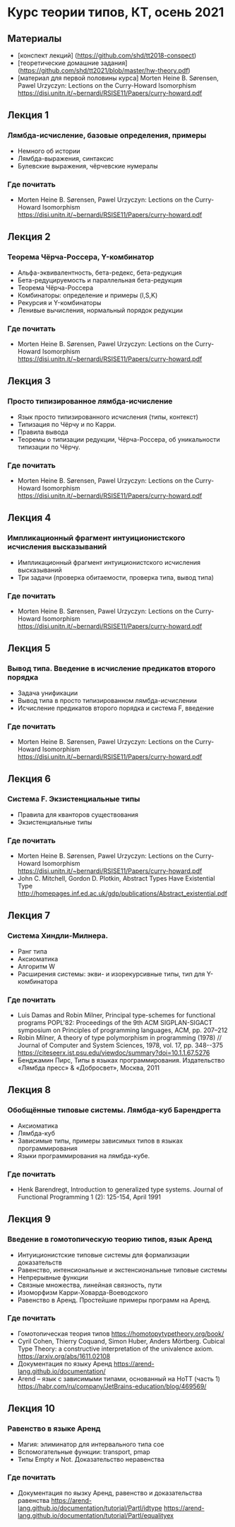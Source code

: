 Курс теории типов, КТ, осень 2021
=================================
## Материалы
+ [конспект лекций] (https://github.com/shd/tt2018-conspect)
+ [теоретические домашние задания] (https://github.com/shd/tt2021/blob/master/hw-theory.pdf)
+ [материал для первой половины курса] Morten Heine B. Sørensen, Pawel Urzyczyn: Lections on the Curry-Howard Isomorphism
https://disi.unitn.it/~bernardi/RSISE11/Papers/curry-howard.pdf

## Лекция 1
### Лямбда-исчисление, базовые определения, примеры
+ Немного об истории
+ Лямбда-выражения, синтаксис
+ Булевские выражения, чёрчевские нумералы
### Где почитать
+ Morten Heine B. Sørensen, Pawel Urzyczyn: Lections on the Curry-Howard Isomorphism
https://disi.unitn.it/~bernardi/RSISE11/Papers/curry-howard.pdf

## Лекция 2
### Теорема Чёрча-Россера, Y-комбинатор
+ Альфа-эквивалентность, бета-редекс, бета-редукция
+ Бета-редуцируемость и параллельная бета-редукция
+ Теорема Чёрча-Россера
+ Комбинаторы: определение и примеры (I,S,K)
+ Рекурсия и Y-комбинаторы
+ Ленивые вычисления, нормальный порядок редукции
### Где почитать
+ Morten Heine B. Sørensen, Pawel Urzyczyn: Lections on the Curry-Howard Isomorphism
https://disi.unitn.it/~bernardi/RSISE11/Papers/curry-howard.pdf

## Лекция 3
### Просто типизированное лямбда-исчисление
+ Язык просто типизированного исчисления (типы, контекст)
+ Типизация по Чёрчу и по Карри.
+ Правила вывода
+ Теоремы о типизации редукции, Чёрча-Россера, об уникальности типизации по Чёрчу.
### Где почитать
+ Morten Heine B. Sørensen, Pawel Urzyczyn: Lections on the Curry-Howard Isomorphism
https://disi.unitn.it/~bernardi/RSISE11/Papers/curry-howard.pdf

## Лекция 4
### Импликационный фрагмент интуиционистского исчисления высказываний
+ Импликационный фрагмент интуиционистского исчисления высказываний
+ Три задачи (проверка обитаемости, проверка типа, вывод типа)
### Где почитать
+ Morten Heine B. Sørensen, Pawel Urzyczyn: Lections on the Curry-Howard Isomorphism
https://disi.unitn.it/~bernardi/RSISE11/Papers/curry-howard.pdf

## Лекция 5
### Вывод типа. Введение в исчисление предикатов второго порядка
+ Задача унификации
+ Вывод типа в просто типизированном лямбда-исчислении
+ Исчисление предикатов второго порядка и система F, введение
### Где почитать
+ Morten Heine B. Sørensen, Pawel Urzyczyn: Lections on the Curry-Howard Isomorphism
https://disi.unitn.it/~bernardi/RSISE11/Papers/curry-howard.pdf

## Лекция 6
### Система F. Экзистенциальные типы
+ Правила для кванторов существования
+ Экзистенциальные типы
### Где почитать
+ Morten Heine B. Sørensen, Pawel Urzyczyn: Lections on the Curry-Howard Isomorphism
https://disi.unitn.it/~bernardi/RSISE11/Papers/curry-howard.pdf
+ John C. Mitchell, Gordon D. Plotkin, Abstract Types Have Existential Type
http://homepages.inf.ed.ac.uk/gdp/publications/Abstract_existential.pdf

## Лекция 7
### Система Хиндли-Милнера.
+ Ранг типа
+ Аксиоматика
+ Алгоритм W
+ Расширения системы: экви- и изорекурсивные типы, тип для Y-комбинатора
### Где почитать
+ Luis Damas and Robin Milner, Principal type-schemes for functional programs
POPL'82: Proceedings of the 9th ACM SIGPLAN-SIGACT symposium on Principles of programming languages, ACM, pp. 207–212
+ Robin Milner, A theory of type polymorphism in programming (1978) // Journal of Computer and System Sciences, 1978, vol. 17, pp. 348--375
https://citeseerx.ist.psu.edu/viewdoc/summary?doi=10.1.1.67.5276
+ Бенджамин Пирс, Типы в языках программирования. Издательство «Лямбда пресс» & «Добросвет», Москва, 2011

## Лекция 8
### Обобщённые типовые системы. Лямбда-куб Барендрегта
+ Аксиоматика
+ Лямбда-куб
+ Зависимые типы, примеры зависимых типов в языках программирования
+ Языки программирования на лямбда-кубе.
### Где почитать
+ Henk Barendregt, Introduction to generalized type systems.
Journal of Functional Programming 1 (2): 125-154, April 1991

## Лекция 9
### Введение в гомотопическую теорию типов, язык Аренд
+ Интуиционистские типовые системы для формализации доказательств
+ Равенство, интенсиональные и экстенсиональные типовые системы
+ Непрерывные функции
+ Связные множества, линейная связность, пути
+ Изоморфизм Карри-Ховарда-Воеводского
+ Равенство в Аренд. Простейшие примеры программ на Аренд.
### Где почитать
+ Гомотопическая теория типов
https://homotopytypetheory.org/book/
+ Cyril Cohen, Thierry Coquand, Simon Huber, Anders Mörtberg. 
Cubical Type Theory: a constructive interpretation of the univalence axiom.
https://arxiv.org/abs/1611.02108
+ Документация по языку Аренд
https://arend-lang.github.io/documentation/
+ Arend – язык с зависимыми типами, основанный на HoTT (часть 1)
https://habr.com/ru/company/JetBrains-education/blog/469569/

## Лекция 10
### Равенство в языке Аренд
+ Магия: элиминатор для интервального типа coe
+ Вспомогательные функции: transport, pmap
+ Типы Empty и Not. Доказательство неравенства
### Где почитать
+ Документация по яызку Аренд, равенство и доказательства равенства
https://arend-lang.github.io/documentation/tutorial/PartI/idtype
https://arend-lang.github.io/documentation/tutorial/PartI/equalityex
